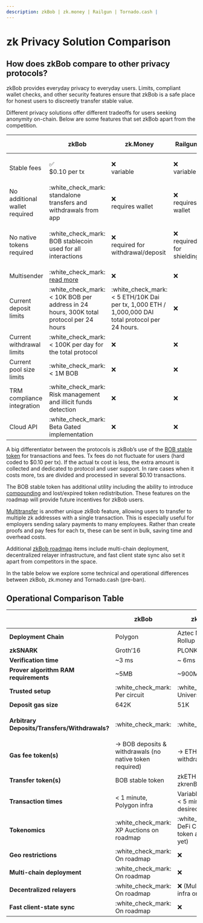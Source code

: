```yaml
---
description: zkBob | zk.money | Railgun | Tornado.cash |
---
```


# zk Privacy Solution Comparison

## How does zkBob compare to other privacy protocols?

zkBob provides everyday privacy to everyday users. Limits, compliant wallet checks, and other security features ensure that zkBob is a safe place for honest users to discreetly transfer stable value.&#x20;

Different privacy solutions offer different tradeoffs for users seeking anonymity on-chain. Below are some features that set zkBob apart from the competition.

|                               | zkBob                                                                                                                                       | zk.Money                                                                                                          | Railgun                                                                                                 | Tornado.cash (pre-ban)                                                                                            | Secret Network                                                                                          |
| ----------------------------- | ------------------------------------------------------------------------------------------------------------------------------------------- | ----------------------------------------------------------------------------------------------------------------- | ------------------------------------------------------------------------------------------------------- | ----------------------------------------------------------------------------------------------------------------- | ------------------------------------------------------------------------------------------------------- |
| Stable fees                   | <p><span data-gb-custom-inline data-tag="emoji" data-code="2705">✅</span> <br>$0.10 per tx</p>                                              | <p><span data-gb-custom-inline data-tag="emoji" data-code="274c">❌</span> <br>variable</p>                        | :x: variable                                                                                            | <p><span data-gb-custom-inline data-tag="emoji" data-code="274c">❌</span><br>variable</p>                         | <p><span data-gb-custom-inline data-tag="emoji" data-code="274c">❌</span><br>variable</p>               |
| No additional wallet required | :white\_check\_mark: standalone transfers and withdrawals from app                                                                          | <p><span data-gb-custom-inline data-tag="emoji" data-code="274c">❌</span><br>requires wallet</p>                  | <p><span data-gb-custom-inline data-tag="emoji" data-code="274c">❌</span><br>requires wallet</p>        | <p><span data-gb-custom-inline data-tag="emoji" data-code="274c">❌</span><br>requires wallet</p>                  | <p><span data-gb-custom-inline data-tag="emoji" data-code="274c">❌</span><br>requires wallet</p>        |
| No native tokens required     | :white\_check\_mark: BOB stablecoin used for all interactions                                                                               | <p><span data-gb-custom-inline data-tag="emoji" data-code="274c">❌</span> <br>required for withdrawal/deposit</p> | <p><span data-gb-custom-inline data-tag="emoji" data-code="274c">❌</span><br>required for shielding</p> | <p><span data-gb-custom-inline data-tag="emoji" data-code="274c">❌</span> <br>required for withdrawal/deposit</p> | <p><span data-gb-custom-inline data-tag="emoji" data-code="274c">❌</span><br>SCRT required for fees</p> |
| Multisender                   | :white\_check\_mark: [read more](https://mirror.xyz/0x6132eB883e88CD4E007552b871A6444Bfc34E837/mjYXeD7a005fdCu6dKdohfrSpcqpsuetW6djT46bDFk) | :x:                                                                                                               | :x:                                                                                                     | :x:                                                                                                               | :x:                                                                                                     |
| Current deposit limits        | :white\_check\_mark: < 10K BOB per address in 24 hours, 300K total protocol per 24 hours                                                    | :white\_check\_mark: < 5 ETH/10K Dai per tx, 1,000 ETH / 1,000,000 DAI total protocol per 24 hours.               | :x:                                                                                                     | :x:                                                                                                               | :x:                                                                                                     |
| Current withdrawal limits     | :white\_check\_mark: < 100K per day for the total protocol                                                                                  | :x:                                                                                                               | :x:                                                                                                     | :x:                                                                                                               | :x:                                                                                                     |
| Current pool size limits      | :white\_check\_mark: < 1M BOB                                                                                                               | :x:                                                                                                               | :x:                                                                                                     | :x:                                                                                                               | :x:                                                                                                     |
| TRM compliance integration    | :white\_check\_mark: Risk management and illicit funds detection                                                                            | :x:                                                                                                               | :x:                                                                                                     | :x:                                                                                                               | :x:                                                                                                     |
| Cloud API                     | :white\_check\_mark: Beta Gated implementation                                                                                              | :x:                                                                                                               | :x:                                                                                                     | :x:                                                                                                               | :x:                                                                                                     |

A big differentiator between the protocols is zkBob’s use of the [BOB stable token](../../bob-stablecoin/bob-details.md) for transactions and fees. Tx fees do not fluctuate for users (hard coded to $0.10 per tx). If the actual tx cost is less, the extra amount is collected and dedicated to protocol and user support. In rare cases when it costs more, txs are divided and processed in several $0.10 transactions.

The BOB stable token has additional utility including the ability to introduce [compounding](../../roadmap/exploratory-features/compounding.md) and lost/expired token redistribution. These features on the roadmap will provide future incentives for zkBob users.

[Multitransfer](../../zkbob-app/transfers/multitransfers.md) is another unique zkBob feature, allowing users to transfer to multiple zk addresses with a single transaction. This is especially useful for employers sending salary payments to many employees. Rather than create proofs and pay fees for each tx, these can be sent in bulk, saving time and overhead costs.

Additional [zkBob roadmap](broken-reference) items include multi-chain deployment, decentralized relayer infrastructure, and fast client state sync also set it apart from competitors in the space.

In the table below we explore some technical and operational differences between zkBob, zk.money and Tornado.cash (pre-ban).

## Operational Comparison Table

|                                               | zkBob                                                    | zk.money                                                     | Tornado.cash (pre-ban)                                                                                                                                                     |
| --------------------------------------------- | -------------------------------------------------------- | ------------------------------------------------------------ | -------------------------------------------------------------------------------------------------------------------------------------------------------------------------- |
| **Deployment Chain**                          | Polygon                                                  | Aztec Network Rollup                                         | Ethereum/Gnosis Chain                                                                                                                                                      |
| **zkSNARK**                                   | Groth’16                                                 | PLONK                                                        | Groth’16                                                                                                                                                                   |
| **Verification time**                         | \~3 ms                                                   | \~ 6ms                                                       | \~3 ms                                                                                                                                                                     |
| **Prover algorithm RAM requirements**         | \~5MB                                                    | \~900MB                                                      | \~10MB                                                                                                                                                                     |
| **Trusted setup**                             | :white\_check\_mark: Per circuit                         |  :white\_check\_mark: Universal                              | :white\_check\_mark: Per circuit                                                                                                                                           |
| **Deposit gas size**                          | 642K                                                     | 51K                                                          | 910K                                                                                                                                                                       |
| **Arbitrary Deposits/Transfers/Withdrawals?** | :white\_check\_mark:                                     | :white\_check\_mark:                                         | <p><span data-gb-custom-inline data-tag="emoji" data-code="274c">❌</span> Regular TC<br><span data-gb-custom-inline data-tag="emoji" data-code="2705">✅</span> TC Nova</p> |
| **Gas fee token(s)**                          | -> BOB deposits & withdrawals (no native token required) | -> ETH deposits & withdrawals                                | -> ETH deposits & withdrawals                                                                                                                                              |
| **Transfer token(s)**                         | BOB stable token                                         | zkETH / zkDAI / zkrenBTC                                     | ETH, DAI, USDC                                                                                                                                                             |
| **Transaction times**                         | < 1 minute, Polygon infra                                | Variable (4hours to < 5 min) based on desired fee            | < 1 minute, Nova on Gnosis Chain infra                                                                                                                                     |
| **Tokenomics**                                | :white\_check\_mark: XP Auctions on roadmap              | :white\_check\_mark: DeFi Connect - (no token announced yet) | :white\_check\_mark: TORN governance token                                                                                                                                 |
| **Geo restrictions**                          | :white\_check\_mark: On roadmap                          | :x:                                                          | :x:                                                                                                                                                                        |
| **Multi-chain deployment**                    | :white\_check\_mark: On roadmap                          | :x:                                                          | :white\_check\_mark:  (prior roadmap)                                                                                                                                      |
| **Decentralized relayers**                    | :white\_check\_mark: On roadmap                          | :x: (Multi-rollup infra on Roadmap)                          | :white\_check\_mark:                                                                                                                                                       |
| **Fast client-state sync**                    | :white\_check\_mark: On roadmap                          | :x:                                                          | :x:                                                                                                                                                                        |

